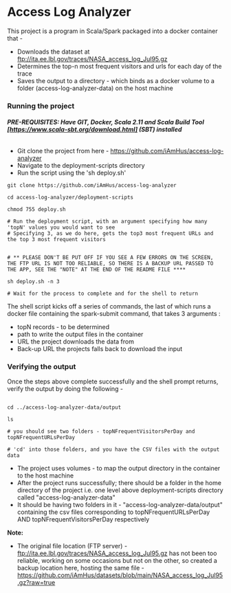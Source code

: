 # Access Log Analyzer

This project is a program in Scala/Spark packaged into a docker container that -

- Downloads the dataset at ftp://ita.ee.lbl.gov/traces/NASA_access_log_Jul95.gz
- Determines the top-n most frequent visitors and urls for each day of the trace
- Saves the output to a directory - which binds as a docker volume to a folder (access-log-analyzer-data) on the host machine


### Running the project

###### <b>PRE-REQUISITES: Have GIT, Docker, Scala 2.11 and Scala Build Tool [https://www.scala-sbt.org/download.html] (SBT) installed</b>
- Git clone the project from here - https://github.com/iAmHus/access-log-analyzer
- Navigate to the deployment-scripts directory
- Run the script using the 'sh deploy.sh'
  
```
git clone https://github.com/iAmHus/access-log-analyzer

cd access-log-analyzer/deployment-scripts

chmod 755 deploy.sh

# Run the deployment script, with an argument specifying how many 'topN' values you would want to see
# Specifying 3, as we do here, gets the top3 most frequent URLs and the top 3 most frequent visitors


# ** PLEASE DON'T BE PUT OFF IF YOU SEE A FEW ERRORS ON THE SCREEN, THE FTP URL IS NOT TOO RELIABLE, SO THERE IS A BACKUP URL PASSED TO THE APP, SEE THE "NOTE" AT THE END OF THE README FILE ****

sh deploy.sh -n 3 

# Wait for the process to complete and for the shell to return

```

The shell script kicks off a series of commands, the last of which runs a docker file containing the spark-submit command, that takes 3 arguments :
- topN records - to be determined
- path to write the output files in the container
- URL the project downloads the data from
- Back-up URL the projects falls back to download the input

### Verifying the output

Once the steps above complete successfully and the shell prompt returns, verify the output by doing the following - 

```

cd ../access-log-analyzer-data/output

ls

# you should see two folders - topNFrequentVisitorsPerDay and topNFrequentURLsPerDay

# 'cd' into those folders, and you have the CSV files with the output data
```

- The project uses volumes - to map the output directory in the container to the host machine
- After the project runs successfully; there should be a folder in the home directory of the project i.e. one level above deployment-scripts directory called "access-log-analyzer-data"
- It should be having two folders in it  - "access-log-analyzer-data/output" containing the csv files corresponding to topNFrequentURLsPerDay AND topNFrequentVisitorsPerDay respectively

<b>Note:</b> 
- The original file location (FTP server) - ftp://ita.ee.lbl.gov/traces/NASA_access_log_Jul95.gz  has not been too reliable, working on some occasions but not on the other, so created a backup location here, hosting the same file - https://github.com/iAmHus/datasets/blob/main/NASA_access_log_Jul95.gz?raw=true